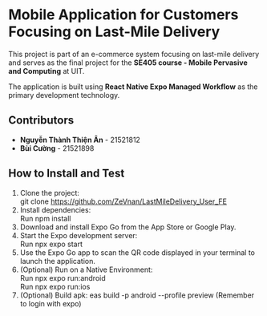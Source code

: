 # Mobile Application for Customers Focusing on Last-Mile Delivery

This project is part of an e-commerce system focusing on last-mile delivery and serves as the final project for the **SE405 course - Mobile Pervasive and Computing** at UIT.  

The application is built using **React Native Expo Managed Workflow** as the primary development technology.  

## Contributors  

- **Nguyễn Thành Thiện Ân** - 21521812  
- **Bùi Cường** - 21521898  

## How to Install and Test  

  1. Clone the project:  
    git clone https://github.com/ZeVnan/LastMileDelivery_User_FE  
  2. Install dependencies:  
    Run npm install  
  3. Download and install Expo Go from the App Store or Google Play.  
  4. Start the Expo development server:  
    Run npx expo start  
  5. Use the Expo Go app to scan the QR code displayed in your terminal to launch the application.  
  6. (Optional) Run on a Native Environment:  
    Run npx expo run:android  
    Run npx expo run:ios
  7. (Optional) Build apk:
    eas build -p android --profile preview (Remember to login with expo)
